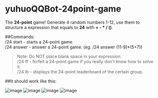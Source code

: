 # yuhuoQQBot-24point-game
The **24-point** game! Generate 4 random numbers 1-12,  use them to structure a expression that equals to **24** with **+ - * / ()**.



##Commands:  
/24 start - starts a 24-point game.  
/24 answer <answer> - answer a 24-point game. (eg. /24 answer (11-9)*(5+7))  
>Note: Do NOT place blank space in your expression.  
/24 ff - forfeit a 24-point game if you really don't know how to solve it.  
/24 lb - displays the 24-point leaderboard of the certain group.  


##It should work like this:


![image](https://github.com/user-attachments/assets/8870cb1c-d208-4c88-8a13-2d07cd5fec8c)
![image](https://github.com/user-attachments/assets/c4f8516b-3ec4-476a-ad83-61f858f417d2)
![image](https://github.com/user-attachments/assets/cb0d8b81-1ce4-4b89-863d-4f68b4acc203)
![image](https://github.com/user-attachments/assets/c1710a4c-2995-4f1b-a397-d01d70c0326e)

